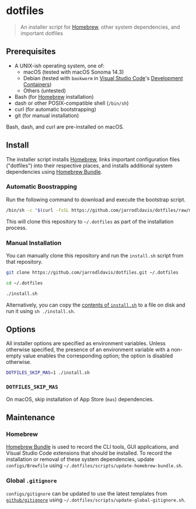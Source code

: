 # dotfiles

> An installer script for [Homebrew], other system dependencies, and important dotfiles

## Prerequisites

- A UNIX-ish operating system, one of:
  - macOS (tested with macOS Sonoma 14.3)
  - Debian (tested with `bookworm` in [Visual Studio Code]'s [Development Containers])
  - Others (untested)
- Bash (for [Homebrew] installation)
- dash or other POSIX-compatible shell (`/bin/sh`)
- curl (for automatic bootstrapping)
- git (for manual installation)

Bash, dash, and curl are pre-installed on macOS.

## Install

The installer script installs [Homebrew], links important configuration files ("dotfiles") into
their respective places, and installs additional system dependencies using [Homebrew Bundle].

### Automatic Boostrapping

Run the following command to download and execute the bootstrap script.

```sh
/bin/sh -c "$(curl -fsSL https://github.com/jarrodldavis/dotfiles/raw/main/install.sh)"
```

This will clone this repository to `~/.dotfiles` as part of the installation process.

### Manual Installation

You can manually clone this repository and run the `install.sh` script from that repository.

```sh
git clone https://github.com/jarrodldavis/dotfiles.git ~/.dotfiles
```

```sh
cd ~/.dotfiles
```

```sh
./install.sh
```

Alternatively, you can copy the [contents of `install.sh`] to a file on disk and run it using `sh
./install.sh`.

## Options

All installer options are specified as environment variables. Unless otherwise specified, the
presence of an environment variable with a non-empty value enables the corresponding option; the
option is disabled otherwise.

```sh
DOTFILES_SKIP_MAS=1 ./install.sh
```

### `DOTFILES_SKIP_MAS`

On macOS, skip installation of App Store (`mas`) dependencies.

## Maintenance

### Homebrew

[Homebrew Bundle] is used to record the CLI tools, GUI applications, and Visual Studio Code
extensions that should be installed. To record the installation or removal of these system
dependencies, update `configs/Brewfile` using `~/.dotfiles/scripts/update-homebrew-bundle.sh`.

### Global `.gitignore`

`configs/gitignore` can be updated to use the latest templates from [`github/gitignore`] using
`~/.dotfiles/scripts/update-global-gitignore.sh`.

[Homebrew]:                     https://brew.sh
[Visual Studio Code]:           https://code.visualstudio.com
[Development Containers]:       https://code.visualstudio.com/docs/remote/containers
[contents of `install.sh`]:     https://github.com/jarrodldavis/dotfiles/raw/main/install.sh
[Homebrew Bundle]:              https://github.com/Homebrew/homebrew-bundle
[`github/gitignore`]:           https://github.com/github/gitignore
